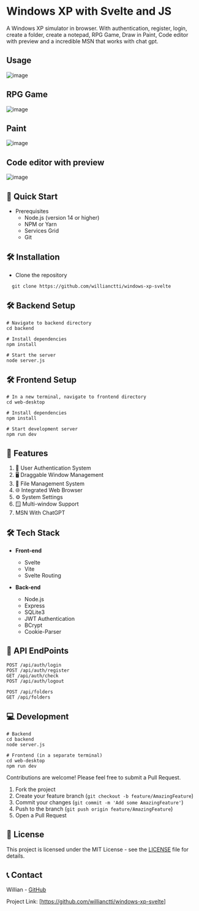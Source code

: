 # Windows XP with Svelte and JS

A Windows XP simulator in browser. With authentication, register, login, create a folder, create a notepad, RPG Game, Draw in Paint, Code editor with preview and a incredible MSN that works with chat gpt. 
## Usage
![image](https://github.com/user-attachments/assets/81c785c2-802b-4a80-8792-2deb85be17ff)

## RPG Game
![image](https://github.com/user-attachments/assets/fcd0004e-fb72-4087-8b18-1c40dfd915b9)

## Paint
![image](https://github.com/user-attachments/assets/cd581bde-d4d6-4d3d-b51a-598ed239f350)

## Code editor with preview
![image](https://github.com/user-attachments/assets/db6ed0cf-1b1f-4f4c-bc79-48a42e63b07e)


## 🚀 Quick Start

- Prerequisites
  - Node.js (version 14 or higher)
  - NPM or Yarn
  - Services Grid
  - Git

## 🛠️ Installation

- Clone the repository

````
  git clone https://github.com/willianctti/windows-xp-svelte
````
  ## 🛠️ Backend Setup

  ````
# Navigate to backend directory
cd backend

# Install dependencies
npm install

# Start the server
node server.js
  ````

 ## 🛠️ Frontend Setup

  ````
# In a new terminal, navigate to frontend directory
cd web-desktop

# Install dependencies
npm install

# Start development server
npm run dev
  ````

## 🌟 Features

1. 🔐 User Authentication System
2. 🖥️ Draggable Window Management
3. 📁 File Management System
4. 🌐 Integrated Web Browser
5. ⚙️ System Settings
6. 🪟 Multi-window Support
7. MSN With ChatGPT

## 🛠️ Tech Stack

- **Front-end**
  - Svelte
  - Vite
  - Svelte Routing

- **Back-end**
  - Node.js
  - Express
  - SQLite3
  - JWT Authentication
  - BCrypt
  - Cookie-Parser

## 📱 API EndPoints

````
POST /api/auth/login
POST /api/auth/register
GET /api/auth/check
POST /api/auth/logout

POST /api/folders
GET /api/folders
````

## 💻 Development

````
# Backend
cd backend
node server.js

# Frontend (in a separate terminal)
cd web-desktop
npm run dev
````

Contributions are welcome! Please feel free to submit a Pull Request.

1. Fork the project
2. Create your feature branch (`git checkout -b feature/AmazingFeature`)
3. Commit your changes (`git commit -m 'Add some AmazingFeature'`)
4. Push to the branch (`git push origin feature/AmazingFeature`)
5. Open a Pull Request

## 📄 License

This project is licensed under the MIT License - see the [LICENSE](LICENSE) file for details.

## 📞 Contact

Willian - [GitHub](https://github.com/willianctti)

Project Link: [https://github.com/willianctti/windows-xp-svelte]

